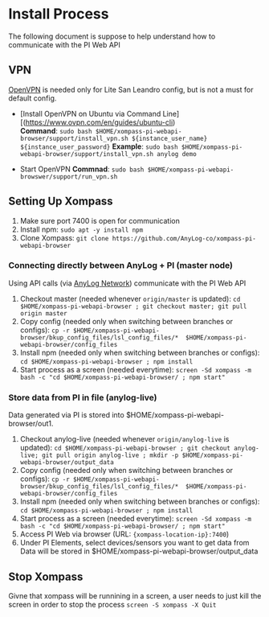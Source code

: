 # Install Process 
The following document is suppose to help understand how to communicate with the PI Web API

## VPN 
[OpenVPN](https://www.ovpn.com/en/guides/) is needed only for Lite San Leandro config, but is not a must for default config.

* [Install OpenVPN on Ubuntu via Command Line][(https://www.ovpn.com/en/guides/ubuntu-cli)  
**Command**: `sudo bash $HOME/xompass-pi-webapi-browser/support/install_vpn.sh ${instance_user_name} ${instance_user_password}` 
**Example**: `sudo bash $HOME/xompass-pi-webapi-browser/support/install_vpn.sh anylog demo` 

* Start OpenVPN 
**Commnad**: `sudo bash $HOME/xompass-pi-webapi-browswer/support/run_vpn.sh`

## Setting Up Xompass 
1. Make sure port 7400 is open for communication 
2. Install npm: `sudo apt -y install npm`
3. Clone Xompass: `git clone https://github.com/AnyLog-co/xompass-pi-webapi-browser` 

### Connecting directly between AnyLog + PI (master node) 
Using API calls (via [AnyLog Network](https://github.com/AnyLog-co/AnyLog-Network)) communicate with the PI Web API  
1. Checkout master (needed whenever `origin/master` is updated): `cd $HOME/xompass-pi-webapi-browser ; git checkout master; git pull origin master`
2. Copy config (needed only when switching between branches or configs): `cp -r $HOME/xompass-pi-webapi-browser/bkup_config_files/lsl_config_files/*  $HOME/xompass-pi-webapi-browser/config_files`
3. Install npm (needed only when switching between branches or configs): `cd $HOME/xompass-pi-webapi-browser ; npm install` 
4. Start process as a screen (needed everytime): `screen -Sd xompass -m bash -c "cd $HOME/xompass-pi-webapi-browser/ ; npm start"`

### Store data from PI in file (anylog-live) 
Data generated via PI is stored into $HOME/xompass-pi-webapi-browser/out1. 
1. Checkout anylog-live (needed whenever `origin/anylog-live` is updated): `cd $HOME/xompass-pi-webapi-browser ; git checkout anylog-live; git pull origin anylog-live ; mkdir -p $HOME/xompass-pi-webapi-browser/output_data` 
 2. Copy config (needed only when switching between branches or configs): `cp -r $HOME/xompass-pi-webapi-browser/bkup_config_files/lsl_config_files/*  $HOME/xompass-pi-webapi-browser/config_files`
3. Install npm (needed only when switching between branches or configs): `cd $HOME/xompass-pi-webapi-browser ; npm install`
4. Start process as a screen (needed everytime): `screen -Sd xompass -m bash -c "cd $HOME/xompass-pi-webapi-browser/ ; npm start"`
5. Access PI Web via browser (URL: `{xompass-location-ip}:7400`) 
6. Under PI Elements, select devices/sensors you want to get data from 
Data will be stored in $HOME/xompass-pi-webapi-browser/output_data

## Stop Xompass 
Givne that xompass will be runnining in a screen, a user needs to just kill the screen in order to stop the process 
`screen -S xompass -X Quit` 
 



